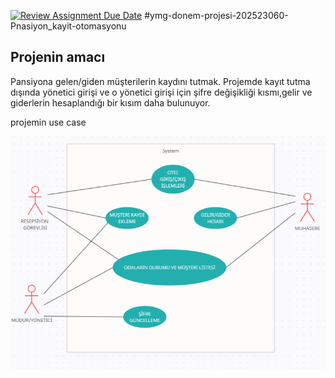 [![Review Assignment Due Date](https://classroom.github.com/assets/deadline-readme-button-24ddc0f5d75046c5622901739e7c5dd533143b0c8e959d652212380cedb1ea36.svg)](https://classroom.github.com/a/QA5O9x4M)
#ymg-donem-projesi-202523060-Pnasiyon_kayit-otomasyonu
## Projenin amacı
Pansiyona gelen/giden müşterilerin kaydını tutmak. Projemde kayıt tutma dışında yönetici girişi ve o yönetici girişi için şifre değişikliği kısmı,gelir ve giderlerin hesaplandığı bir kısım daha bulunuyor.



projemin use case


![use case](https://github.com/Iskenderun-Technical-University/ymg-donem-projesi-202523060-Pansiyon_kayit-otomasyonu/blob/main/YMG.png)
